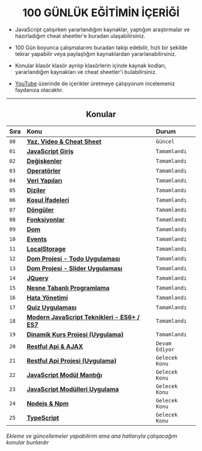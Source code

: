 <h1 align="center">100 GÜNLÜK EĞİTİMİN İÇERİĞİ </h1>

- JavaScript çalışırken yararlandığım kaynaklar, yaptığım araştırmalar ve hazırladığım cheat sheetler'e buradan ulaşabilirsiniz.

- 100 Gün boyunca çalışmalarımı buradan takip edebilir, hızlı bir şekilde tekrar yapabilir veya paylaştığım kaynaklardan yararlanabilirsiniz.

- Konular klasör klasör ayrılıp klasörlerin içinde kaynak kodları, yararlandığım kaynakları ve cheat sheetler'i bulabilirsiniz.

- <a href="https://www.youtube.com/c/OzanTekin">YouTube</a> üzerinde de içerikler üretmeye çalışıyorum incelemeniz faydanıza olacaktır.

<hr/>

<h2 align="center">Konular </h2>

| Sıra | Konu                | Durum     
| :-------- | :------------------------- | :-------  
| `00` | **[Yaz, Video & Cheat Sheet](https://github.com/ozantekin/100DaysOfJS/tree/main/00-CheatSheetsveYaz%C4%B1lar%C4%B1m)** | `Güncel`
| `01` | **[JavaScript Giriş](https://github.com/ozantekin/100DaysOfJS/tree/main/01-JavaScriptGiris)** | `Tamamlandı` 
| `02` | **[Değişkenler](https://github.com/ozantekin/100DaysOfJS/tree/main/02-Degiskenler)** | `Tamamlandı`
| `03` | **[Operatörler](https://github.com/ozantekin/100DaysOfJS/tree/main/03-Operatorler)** | `Tamamlandı`
| `04` | **[Veri Yapıları](https://github.com/ozantekin/100DaysOfJS/tree/main/04-VeriYapilari)** | `Tamamlandı`
| `05` | **[Diziler](https://github.com/ozantekin/100DaysOfJS/tree/main/05-Diziler)** | `Tamamlandı`
| `06` |**[Koşul İfadeleri](https://github.com/ozantekin/100DaysOfJS/tree/main/06-KosulIfadeleri)** | `Tamamlandı`
| `07` | **[Döngüler](https://github.com/ozantekin/100DaysOfJS/tree/main/07-Donguler)** | `Tamamlandı`
| `08` | **[Fonksiyonlar](https://github.com/ozantekin/100DaysOfJS/tree/main/08-Fonksiyonlar)** | `Tamamlandı`
| `09` | **[Dom ](https://github.com/ozantekin/100DaysOfJS/tree/main/09-Dom)** | `Tamamlandı`
| `10` | **[Events](https://github.com/ozantekin/100DaysOfJS/tree/main/10-Events)** | `Tamamlandı`
| `11` | **[LocalStorage](https://github.com/ozantekin/100DaysOfJS/tree/main/11-LocalStorage)** | `Tamamlandı`
| `12` | **[Dom Projesi - Todo Uygulaması](https://github.com/ozantekin/100DaysOfJS/tree/main/12-DomProjesi-ToDoUygulamasi)** | `Tamamlandı`
| `13` | **[Dom Projesi - Slider Uygulaması](https://github.com/ozantekin/100DaysOfJS/tree/main/13-DomProjesiSliderUygulamasi)** | `Tamamlandı`
| `14` | **[JQuery](https://github.com/ozantekin/100DaysOfJS/tree/main/14-JQuery)** | `Tamamlandı` 
| `15` | **[Nesne Tabanlı Programlama](https://github.com/ozantekin/100DaysOfJS/tree/main/15-NesneTabanliProgramlama)** | `Tamamlandı` 
| `16` | **[Hata Yönetimi](https://github.com/ozantekin/100DaysOfJS/tree/main/16-HataYonetimi)** | `Tamamlandı`
| `17` | **[Quiz Uygulaması](https://github.com/ozantekin/100DaysOfJS/tree/main/17-QuizUygulamasi)** | `Tamamlandı`
| `18` | **[Modern JavaScript Teknikleri - ES6+ / ES7](https://github.com/ozantekin/100DaysOfJS/tree/main/18-ModernJavaScriptTeknikleriES6ES7)** | `Tamamlandı`
| `19` | **[Dinamik Kurs Projesi (Uygulama)](https://github.com/ozantekin/100DaysOfJS/tree/main/19-DinamikKursProjesi)** | `Tamamlandı`
| `20` | **[Restful Api & AJAX](https://github.com/ozantekin/100DaysOfJS/tree/main/20-RestfulApiAJAX)** | `Devam Ediyor` 
| `21` | **[Restful Api Projesi (Uygulama)]()** | `Gelecek Konu`
| `22` | **[JavaScript Modül Mantığı]()** | `Gelecek Konu`
| `23` | **[JavaScript Modülleri Uygulama]()** | `Gelecek Konu`
| `24` | **[Nodejs & Npm]()** | `Gelecek Konu`
| `25` | **[TypeScript]()** | `Gelecek Konu`
 
###### Ekleme ve güncellemeler yapabilirim ama ana hatlarıyla çalışacağım konular bunlardır
